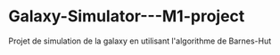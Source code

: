 # Galaxy-Simulator---M1-project
Projet de simulation de la galaxy en utilisant l'algorithme de Barnes-Hut
